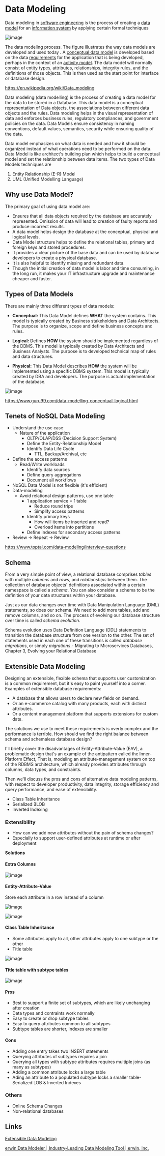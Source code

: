 # Data Modeling

Data modeling in [software engineering](https://en.wikipedia.org/wiki/Software_engineering) is the process of creating a [data model](https://en.wikipedia.org/wiki/Data_model) for an [information system](https://en.wikipedia.org/wiki/Information_system) by applying certain formal techniques

![image](../../media/Data-Modeling-image1.jpg)

The data modeling process. The figure illustrates the way data models are developed and used today . A [conceptual data model](https://en.wikipedia.org/wiki/Conceptual_schema) is developed based on the data [requirements](https://en.wikipedia.org/wiki/Requirement) for the application that is being developed, perhaps in the context of an [activity model](https://en.wikipedia.org/wiki/Activity_diagram). The data model will normally consist of entity types, attributes, relationships, integrity rules, and the definitions of those objects. This is then used as the start point for interface or database design.

https://en.wikipedia.org/wiki/Data_modeling

Data modeling (data modelling) is the process of creating a data model for the data to be stored in a Database. This data model is a conceptual representation of Data objects, the associations between different data objects and the rules. Data modeling helps in the visual representation of data and enforces business rules, regulatory compliances, and government policies on the data. Data Models ensure consistency in naming conventions, default values, semantics, security while ensuring quality of the data.

Data model emphasizes on what data is needed and how it should be organized instead of what operations need to be performed on the data. Data Model is like architect's building plan which helps to build a conceptual model and set the relationship between data items.
The two types of Data Models techniques are

1. Entity Relationship (E-R) Model
2. UML (Unified Modelling Language)

## Why use Data Model?

The primary goal of using data model are:

- Ensures that all data objects required by the database are accurately represented. Omission of data will lead to creation of faulty reports and produce incorrect results.
- A data model helps design the database at the conceptual, physical and logical levels.
- Data Model structure helps to define the relational tables, primary and foreign keys and stored procedures.
- It provides a clear picture of the base data and can be used by database developers to create a physical database.
- It is also helpful to identify missing and redundant data.
- Though the initial creation of data model is labor and time consuming, in the long run, it makes your IT infrastructure upgrade and maintenance cheaper and faster.

## Types of Data Models

There are mainly three different types of data models:

- **Conceptual:** This Data Model defines **WHAT** the system contains. This model is typically created by Business stakeholders and Data Architects. The purpose is to organize, scope and define business concepts and rules.

- **Logical:** Defines **HOW** the system should be implemented regardless of the DBMS. This model is typically created by Data Architects and Business Analysts. The purpose is to developed technical map of rules and data structures.

- **Physical:** This Data Model describes **HOW** the system will be implemented using a specific DBMS system. This model is typically created by DBA and developers. The purpose is actual implementation of the database.

![image](../../media/Data-Modeling-image2.jpg)

https://www.guru99.com/data-modelling-conceptual-logical.html

## Tenets of NoSQL Data Modeling

- Understand the use case
  - Nature of the application
    - OLTP/OLAP/DSS (Decision Support System)
    - Define the Entity-Relationship Model
    - Identify Data Life Cycle
      - TTL, Backup/Archival, etc
- Define the access patterns
  - Read/Write workloads
    - Identify data sources
    - Define query aggregations
    - Document all workflows
- NoSQL Data Model is not flexible (it's efficient)
- Data-modeling
  - Avoid relational design patterns, use one table
    - 1 application service = 1 table
      - Reduce round trips
      - Simplify access patterns
    - Identify primary keys
      - How will items be inserted and read?
      - Overload items into partitions
    - Define indexes for secondary access patterns
- Review -> Repeat -> Review

https://www.toptal.com/data-modeling/interview-questions

## Schema

From a very simple point of view, a relational database comprises *tables* with multiple *columns* and *rows*, and *relationships* between them. The collection of database objects' definitions associated within a certain namespace is called a *schema*. You can also consider a schema to be the definition of your data structures within your database.

Just as our data changes over time with Data Manipulation Language (DML) statements, so does our schema. We need to add more tables, add and remove columns, and so on. The process of evolving our database structure over time is called *schema evolution*.

Schema evolution uses Data Definition Language (DDL) statements to transition the database structure from one version to the other. The set of statements used in each one of these transitions is called *database migrations*, or simply *migrations*.- Migrating to Microservices Databases, Chapter 3, Evolving your Relational Database

## Extensible Data Modeling

Designing an extensible, flexible schema that supports user customization is a common requirement, but it's easy to paint yourself into a corner.
Examples of extensible database requirements:

- A database that allows users to declare new fields on demand.
- Or an e-commerce catalog with many products, each with distinct attributes.
- Or a content management platform that supports extensions for custom data.

The solutions we use to meet these requirements is overly complex and the performance is terrible. How should we find the right balance between schema and schemaless database design?

I'll briefly cover the disadvantages of Entity-Attribute-Value (EAV), a problematic design that's an example of the antipattern called the Inner-Platform Effect, That is, modeling an attribute-management system on top of the RDBMS architecture, which already provides attributes through columns, data types, and constraints.

Then we'll discuss the pros and cons of alternative data modeling patterns, with respect to developer productivity, data integrity, storage efficiency and query performance, and ease of extensibility.

- Class Table Inheritance
- Serialized BLOB
- Inverted Indexing

### Extensibility

- How can we add new attributes without the pain of schema changes?
- Especially to support user-defined attributes at runtime or after deployment

**Solutions**

#### Extra Columns

![image](../../media/Data-Modeling-image3.jpg)

#### Entity-Attribute-Value

Store each attribute in a row instead of a column

![image](../../media/Data-Modeling-image4.jpg)

![image](../../media/Data-Modeling-image5.jpg)

#### Class Table Inheritance

- Some attributes apply to all, other attributes apply to one subtype or the other
- Title table

![image](../../media/Data-Modeling-image6.jpg)

#### Title table with subtype tables

![image](../../media/Data-Modeling-image7.jpg)

#### Pros

- Best to support a finite set of subtypes, which are likely unchanging after creation
- Data types and contraints work normally
- Easy to create or drop subtype tables
- Easy to query attributes common to all subtypes
- Subtype tables are shorter, indexes are smaller

#### Cons

- Adding one entry takes two INSERT statements
- Querying attributes of subtypes requires a join
- Querying all types with subtype attributes requires multiple joins (as many as subtypes)
- Adding a common attribute locks a large table
- Ading an attribute to a populated subtype locks a smaller table- Serialized LOB & Inverted Indexes

### Others

- Online Schema Changes
- Non-relational databases

## Links

[Extensible Data Modeling](https://www.slideshare.net/billkarwin/extensible-data-modeling)

[erwin Data Modeler | Industry-Leading Data Modeling Tool | erwin, Inc.](https://www.erwin.com/products/erwin-data-modeler/)

